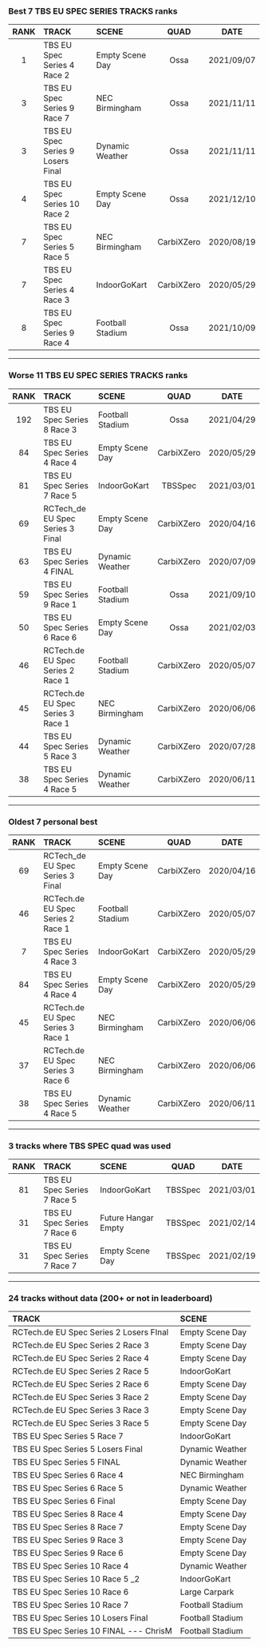 ### Best 7 TBS EU SPEC SERIES TRACKS ranks
|RANK|TRACK|SCENE|QUAD|DATE|
|:---:|:---|:---|:---:|:---:|
|1|TBS EU Spec Series 4 Race 2|Empty Scene Day|Ossa|2021/09/07|
|3|TBS EU Spec Series 9 Race 7|NEC Birmingham|Ossa|2021/11/11|
|3|TBS EU Spec Series 9 Losers Final|Dynamic Weather|Ossa|2021/11/11|
|4|TBS EU Spec Series 10 Race 2|Empty Scene Day|Ossa|2021/12/10|
|7|TBS EU Spec Series 5 Race 5|NEC Birmingham|CarbiXZero|2020/08/19|
|7|TBS EU Spec Series 4 Race 3|IndoorGoKart|CarbiXZero|2020/05/29|
|8|TBS EU Spec Series 9 Race 4|Football Stadium|Ossa|2021/10/09|
---
### Worse 11 TBS EU SPEC SERIES TRACKS ranks
|RANK|TRACK|SCENE|QUAD|DATE|
|:---:|:---|:---|:---:|:---:|
|192|TBS EU Spec Series 8 Race 3|Football Stadium|Ossa|2021/04/29|
|84|TBS EU Spec Series 4 Race 4|Empty Scene Day|CarbiXZero|2020/05/29|
|81|TBS EU Spec Series 7 Race 5|IndoorGoKart|TBSSpec|2021/03/01|
|69|RCTech_de EU Spec Series 3 Final|Empty Scene Day|CarbiXZero|2020/04/16|
|63|TBS EU Spec Series 4 FINAL|Dynamic Weather|CarbiXZero|2020/07/09|
|59|TBS EU Spec Series 9 Race 1|Football Stadium|Ossa|2021/09/10|
|50|TBS EU Spec Series 6 Race 6|Empty Scene Day|Ossa|2021/02/03|
|46|RCTech.de EU Spec Series 2 Race 1|Football Stadium|CarbiXZero|2020/05/07|
|45|RCTech.de EU Spec Series 3 Race 1|NEC Birmingham|CarbiXZero|2020/06/06|
|44|TBS EU Spec Series 5 Race 3|Dynamic Weather|CarbiXZero|2020/07/28|
|38|TBS EU Spec Series 4 Race 5|Dynamic Weather|CarbiXZero|2020/06/11|
---
### Oldest 7 personal best
|RANK|TRACK|SCENE|QUAD|DATE|
|:---:|:---|:---|:---:|:---:|
|69|RCTech_de EU Spec Series 3 Final|Empty Scene Day|CarbiXZero|2020/04/16|
|46|RCTech.de EU Spec Series 2 Race 1|Football Stadium|CarbiXZero|2020/05/07|
|7|TBS EU Spec Series 4 Race 3|IndoorGoKart|CarbiXZero|2020/05/29|
|84|TBS EU Spec Series 4 Race 4|Empty Scene Day|CarbiXZero|2020/05/29|
|45|RCTech.de EU Spec Series 3 Race 1|NEC Birmingham|CarbiXZero|2020/06/06|
|37|RCTech.de EU Spec Series 3 Race 6|NEC Birmingham|CarbiXZero|2020/06/06|
|38|TBS EU Spec Series 4 Race 5|Dynamic Weather|CarbiXZero|2020/06/11|
---
### 3 tracks where TBS SPEC quad was used
|RANK|TRACK|SCENE|QUAD|DATE|
|:---:|:---|:---|:---:|:---:|
|81|TBS EU Spec Series 7 Race 5|IndoorGoKart|TBSSpec|2021/03/01|
|31|TBS EU Spec Series 7 Race 6|Future Hangar Empty|TBSSpec|2021/02/14|
|31|TBS EU Spec Series 7 Race 7|Empty Scene Day|TBSSpec|2021/02/19|
---
### 24 tracks without data (200+ or not in leaderboard)
|TRACK|SCENE|
|:---|:---|
|RCTech.de EU Spec Series 2 Losers FInal|Empty Scene Day|
|RCTech.de EU Spec Series 2 Race 3|Empty Scene Day|
|RCTech.de EU Spec Series 2 Race 4|Empty Scene Day|
|RCTech.de EU Spec Series 2 Race 5|IndoorGoKart|
|RCTech.de EU Spec Series 2 Race 6|Empty Scene Day|
|RCTech.de EU Spec Series 3 Race 2|Empty Scene Day|
|RCTech.de EU Spec Series 3 Race 3|Empty Scene Day|
|RCTech.de EU Spec Series 3 Race 5|Empty Scene Day|
|TBS EU Spec Series 5 Race 7|IndoorGoKart|
|TBS EU Spec Series 5 Losers Final|Dynamic Weather|
|TBS EU Spec Series 5 FINAL|Dynamic Weather|
|TBS EU Spec Series 6 Race 4|NEC Birmingham|
|TBS EU Spec Series 6 Race 5|Dynamic Weather|
|TBS EU Spec Series 6 Final|Empty Scene Day|
|TBS EU Spec Series 8 Race 4|Empty Scene Day|
|TBS EU Spec Series 8 Race 7|Empty Scene Day|
|TBS EU Spec Series 9 Race 3|Empty Scene Day|
|TBS EU Spec Series 9 Race 6|Empty Scene Day|
|TBS EU Spec Series 10 Race 4|Dynamic Weather|
|TBS EU Spec Series 10 Race 5 _2|IndoorGoKart|
|TBS EU Spec Series 10 Race 6|Large Carpark|
|TBS EU Spec Series 10 Race 7|Football Stadium|
|TBS EU Spec Series 10 Losers Final|Football Stadium|
|TBS EU Spec Series 10 FINAL --- ChrisM|Football Stadium|
